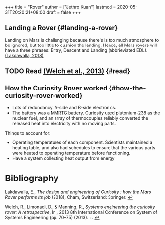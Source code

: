 +++
title = "Rover"
author = ["Jethro Kuan"]
lastmod = 2020-05-31T20:20:21+08:00
draft = false
+++

## Landing a Rover {#landing-a-rover}

Landing on Mars is challenging because there's is too much
atmosphere to be ignored, but too little to cushion the landing.
Hence, all Mars rovers will have a three phrases: Entry, Descent and
Landing (abbrieviated EDL). <a id="6f880a9ac5f6924d2f9f0bca7a85ea37" href="#lakdawalla18_curios">(Lakdawalla, 2018)</a>

## <span class="org-todo todo TODO">TODO</span> Read <a id="369087cc65dd7d915ceacd6e1f3f4a5b" href="#systemsengineering_6575245">(Welch et al., 2013)</a> {#read}

## How the Curiosity Rover worked {#how-the-curiosity-rover-worked}

- Lots of redundancy. A-side and B-side electronics.
- The battery was a [MMRTG battery](https://en.wikipedia.org/wiki/Multi-mission%5Fradioisotope%5Fthermoelectric%5Fgenerator). Curiosity used plutonium-238 as the
  nuclear fuel, and an array of thermocouples reliably converted the
  released heat into electricity with no moving parts.

Things to account for:

- Operating temperatures of each component. Scientists maintained a
  heating table, and also had schedules to ensure that the various
  parts were heated to operating temperature before functioning.
- Have a system collecting heat output from energy

# Bibliography

<a id="lakdawalla18_curios" target="_blank">Lakdawalla, E., _The design and engineering of Curiosity : how the Mars Rover performs its job_ (2018), Cham, Switzerland: Springer.</a> [↩](#6f880a9ac5f6924d2f9f0bca7a85ea37)

<a id="systemsengineering_6575245" target="_blank">Welch, R., Limonadi, D., & Manning, R., _Systems engineering the curiosity rover: A retrospective_, In , 2013 8th International Conference on System of Systems Engineering (pp. 70–75) (2013). : .</a> [↩](#369087cc65dd7d915ceacd6e1f3f4a5b)
